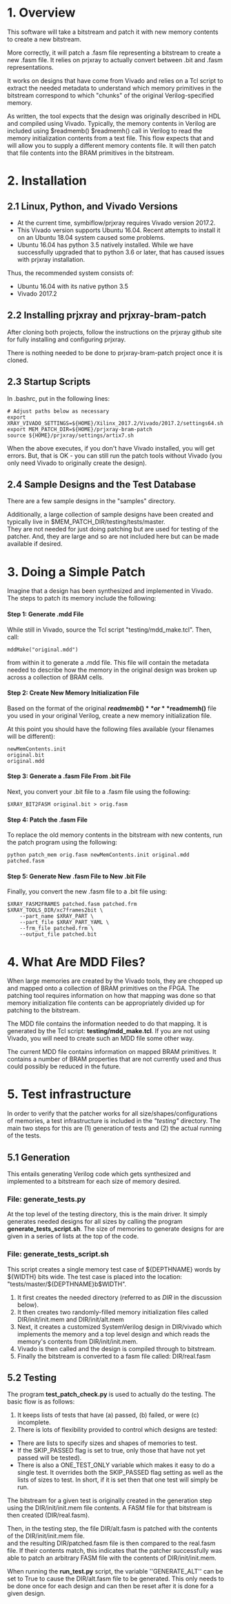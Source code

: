 # 1. Overview
This software will take a bitstream and patch it with new memory contents to create a new bitstream.

More correctly, it will patch a .fasm file representing a bitstream to create a new .fasm file. 
It relies on prjxray to actually convert between .bit and .fasm representations.

It works on designs that have come from Vivado and relies on a Tcl script to extract the needed 
metadata to understand which memory primitives in the bitstream correspond to which "chunks" 
of the original Verilog-specified memory.

As written, the tool expects that the design was originally described in HDL and 
compiled using Vivado. Typically, the memory contents in Verilog are included using $readmemb() 
$readmemh() call in Verilog to read the memory initialization contents from a text file. 
This flow expects that and will allow you to supply a different memory contents file. 
It will then patch that file contents into the BRAM primitives in the bitstream.

# 2. Installation

## 2.1 Linux, Python, and Vivado Versions
* At the current time, symbiflow/prjxray requires Vivado version 2017.2.  
* This Vivado version supports Ubuntu 16.04. Recent attempts to install it on an Ubuntu 18.04 system caused some problems.
* Ubuntu 16.04 has python 3.5 natively installed.  While we have successfully upgraded that to python 3.6 or later, that has caused issues with prjxray installation.

Thus, the recommended system consists of:
* Ubuntu 16.04 with its native python 3.5
* Vivado 2017.2

## 2.2 Installing prjxray and prjxray-bram-patch
After cloning both projects, follow the instructions on the prjxray github site for fully installing and configuring prjxray.  

There is nothing needed to be done to prjxray-bram-patch project once it is cloned.

## 2.3 Startup Scripts
In .bashrc, put in the following lines:

    # Adjust paths below as necessary
    export XRAY_VIVADO_SETTINGS=${HOME}/Xilinx_2017.2/Vivado/2017.2/settings64.sh
    export MEM_PATCH_DIR=${HOME}/prjxray-bram-patch
    source ${HOME}/prjxray/settings/artix7.sh
    
When the above executes, if you don't have Vivado installed, you will get errors.  But, that is OK - you can still run the patch tools without Vivado (you only need Vivado to originally create the design).

## 2.4 Sample Designs and the Test Database
There are a few sample designs in the "samples" directory.

Additionally, a large collection of sample designs have been created and typically live in $MEM_PATCH_DIR/testing/tests/master.  
They are not needed for just doing patching but are used for testing of the patcher.  And, they are large and so are not included here but can be made available if desired.

# 3. Doing a Simple Patch

Imagine that a design has been synthesized and implemented in Vivado.  The steps to patch its memory include the following:

#### Step 1: Generate .mdd File
While still in Vivado, source the Tcl script "testing/mdd_make.tcl".  Then, call: 

    mddMake("original.mdd")

from within it to generate a .mdd file.  This file will contain the metadata needed to describe how the memory in the original design was broken up across a collection of BRAM cells.  

#### Step 2: Create New Memory Initialization File 
Based on the format of the original **$readmemb()** or **$readmemh()** file you used in your original Verilog, create a new memory initialization file.

At this point you should have the following files available (your filenames will be different):
    
    newMemContents.init
    original.bit
    original.mdd

#### Step 3: Generate a .fasm File From .bit File
Next, you convert your .bit file to a .fasm file using the following: 

    $XRAY_BIT2FASM original.bit > orig.fasm

#### Step 4: Patch the .fasm File
To replace the old memory contents in the bitstream with new contents, run the patch program using the following:

    python patch_mem orig.fasm newMemContents.init original.mdd patched.fasm

#### Step 5: Generate New .fasm File to New .bit File
Finally, you convert the new .fasm file to a .bit file using:

    $XRAY_FASM2FRAMES patched.fasm patched.frm
    $XRAY_TOOLS_DIR/xc7frames2bit \
        --part_name $XRAY_PART \
        --part_file $XRAY_PART_YAML \
        --frm_file patched.frm \
        --output_file patched.bit

# 4. What Are MDD Files?
When large memories are created by the Vivado tools, they are chopped up and mapped onto a collection of BRAM primitives on the FPGA.  The patching tool requires information on how that mapping was done so that memory initialization file contents can be appropriately divided up for patching to the bitstream.  

The MDD file contains the information needed to do that mapping.  It is generated by the Tcl script: **testing/mdd_make.tcl**.  If you are not using Vivado, you will need to create such an MDD file some other way.

The current MDD file contains information on mapped BRAM primitives. It contains a number of BRAM properties that are not currently used and thus could possibly be reduced in the future.

# 5. Test infrastructure
In order to verify that the patcher works for all size/shapes/configurations of memories, a test infrastructure is included in the _"testing"_ directory.  The main two steps for this are (1) generation of tests and (2) the actual running of the tests.

## 5.1 Generation
This entails generating Verilog code which gets synthesized and implemented to a bitstream for each size of memory desired. 

### File: generate_tests.py
At the top level of the testing directory, this is the main driver.  It simply generates needed designs for all sizes by calling the program **generate_tests_script.sh**.  The size of memories to generate designs for are given in a series of lists at the top of the code.

### File: generate_tests_script.sh
This script creates a single memory test case of ${DEPTHNAME} words by ${WIDTH} bits wide.   The test case is placed into the location: "tests/master/${DEPTHNAME}b$WIDTH".

1. It first creates the needed directory (referred to as _DIR_ in the discussion below).
1. It then creates two randomly-filled memory initialization files called DIR/init/init.mem and DIR/init/alt.mem
1. Next, it creates a customized SystemVerilog design in DIR/vivado which implements the memory and a top level design and which reads the memory's contents from DIR/init/init.mem.
1. Vivado is then called and the design is compiled through to bitstream.
1. Finally the bitstream is converted to a fasm file called: DIR/real.fasm

## 5.2 Testing
The program **test_patch_check.py** is used to actually do the testing.  The basic flow is as follows:
1. It keeps lists of tests that have (a) passed, (b) failed, or were (c) incomplete.
1. There is lots of flexibility provided to control which designs are tested:
  * There are lists to specify sizes and shapes of memories to test.
  * If the SKIP_PASSED flag is set to true, only those that have not yet passed will be tested).  
  * There is also a ONE_TEST_ONLY variable which makes it easy to do a single test.  It overrides both the SKIP_PASSED flag setting as well as the lists of sizes to test. In short, if it is set then that one test will simply be run.

The bitstream for a given test is originally created in the generation step using the DIR/init/init.mem file contents.  A FASM file for that bitstream is then created (DIR/real.fasm).  

Then, in the testing step, the file DIR/alt.fasm is patched with the contents of the DIR/init/init.mem file.  
and the resulting DIR/patched.fasm file is then compared to the real.fasm file.  If their contents match, this indicates that the patcher successfully was able to patch an arbitrary FASM file with the contents of DIR/init/init.mem.

When running the **run_test.py** script, the variable ''GENERATE_ALT'' can be set to True to cause the DIR/alt.fasm file to be generated.  This only needs to be done once for each design and can then be reset after it is done for a given design.
